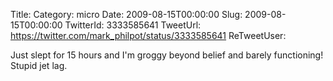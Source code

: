 Title: 
Category: micro
Date: 2009-08-15T00:00:00
Slug: 2009-08-15T00:00:00
TwitterId: 3333585641
TweetUrl: https://twitter.com/mark_philpot/status/3333585641
ReTweetUser: 

Just slept for 15 hours and I'm groggy beyond belief and barely functioning! Stupid jet lag.